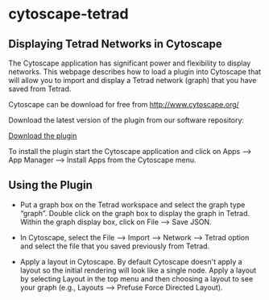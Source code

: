 # cytoscape-tetrad

## Displaying Tetrad Networks in Cytoscape

The Cytoscape application has significant power and flexibility to display networks. This webpage describes how to load a plugin into Cytoscape that will allow you to import and display a Tetrad network (graph) that you have saved from Tetrad. 

Cytoscape can be download for free from http://www.cytoscape.org/ 

Download the latest version of the plugin from our software repository:

[Download the plugin](https://cloud.ccd.pitt.edu/nexus/content/repositories/releases/edu/pitt/dbmi/ccd/cytoscape/tetrad/cytoscape-tetrad-app)

To install the plugin start the Cytoscape application and click on Apps --> App Manager --> Install Apps from the Cytoscape menu. 

## Using the Plugin 

- Put a graph box on the Tetrad workspace and select the graph type “graph”. Double click on the graph box to display the graph in Tetrad. Within the graph display box, click on File --> Save JSON. 

- In Cytoscape, select the File --> Import --> Network --> Tetrad option and select the file that you saved previously from Tetrad. 

- Apply a layout in Cytoscape. By default Cytoscape doesn't apply a layout so the initial rendering will look like a single node. Apply a layout by selecting Layout in the top menu and then choosing a layout to see your graph (e.g., Layouts --> Prefuse Force Directed Layout). 